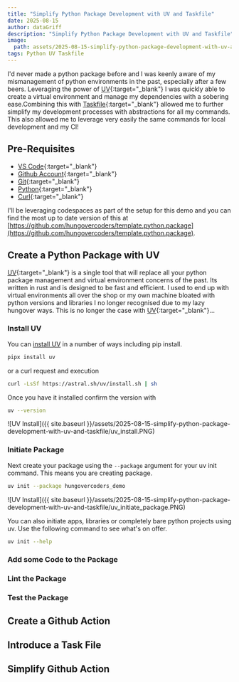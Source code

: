 ```yaml
---
title: "Simplify Python Package Development with UV and Taskfile"
date: 2025-08-15
author: dataGriff
description: "Simplify Python Package Development with UV and Taskfile"
image:
  path: assets/2025-08-15-simplify-python-package-development-with-uv-and-taskfile/link.png
tags: Python UV Taskfile
---
```


I'd never made a python package before and I was keenly aware of my mismanagement of python environments in the past, especially after a few beers. Leveraging the power of [UV](https://docs.astral.sh/uv/){:target="\_blank"} I was quickly able to create a virtual environment and manage my dependencies with a sobering ease.Combining this with [Taskfile](https://taskfile.dev/){:target="\_blank"} allowed me to further simplify my development processes with abstractions for all my commands. This also allowed me to leverage very easily the same commands for local development and my CI!

## Pre-Requisites

- [VS Code](https://code.visualstudio.com/download){:target="\_blank"}
- [Github Account](https://github.com/){:target="\_blank"}
- [Git](https://git-scm.com/downloads){:target="\_blank"}
- [Python](https://www.python.org/downloads/){:target="\_blank"}
- [Curl](https://curl.se/download.html){:target="\_blank"}

I'll be leveraging codespaces as part of the setup for this demo and you can find the most up to date version of this at [https://github.com/hungovercoders/template.python.package](https://github.com/hungovercoders/template.python.package).

## Create a Python Package with UV

[UV](https://docs.astral.sh/uv/){:target="\_blank"} is a single tool that will replace all your python package management and virtual environment concerns of the past. Its written in rust and is designed to be fast and efficient. I used to end up with virtual environments all over the shop or my own machine bloated with python versions and libraries I no longer recognised due to my lazy hungover ways. This is no longer the case with [UV](https://docs.astral.sh/uv/){:target="\_blank"}...

### Install UV

You can [install UV](https://docs.astral.sh/uv/getting-started/installation/) in a number of ways including pip install.

```bash
pipx install uv
```

or a curl request and execution

```bash
curl -LsSf https://astral.sh/uv/install.sh | sh
```

Once you have it installed confirm the version with

```bash
uv --version
```

![UV Install]({{ site.baseurl }}/assets/2025-08-15-simplify-python-package-development-with-uv-and-taskfile/uv_install.PNG)

### Initiate Package

Next create your package using the `--package` argument for your uv init command. This means you are creating package.

```bash
uv init --package hungovercoders_demo
```

![UV Install]({{ site.baseurl }}/assets/2025-08-15-simplify-python-package-development-with-uv-and-taskfile/uv_initiate_package.PNG)

You can also initiate apps, libraries or completely bare python projects using uv. Use the following command to see what's on offer.

```bash
uv init --help
```

### Add some Code to the Package

### Lint the Package

### Test the Package

## Create a Github Action

## Introduce a Task File

## Simplify Github Action
